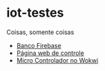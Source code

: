 # iot-testes
Coisas, somente coisas

- [Banco Firebase](https://macaco-led-default-rtdb.firebaseio.com/controlar-led.json)
- [Página web de controle](https://umsimplesrodrigo.github.io/iot-testes/)
- [Micro Controlador no Wokwi](https://wokwi.com/projects/425148074290018305)

